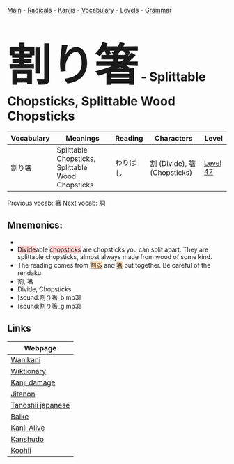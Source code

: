 <style> bigfont {font-size: 100px}</style>
[Main](../README.md) -
[Radicals](../radicals.md) -
[Kanjis](../kanjis.md) -
[Vocabulary](../vocabulary.md) -
[Levels](../levels.md) -
[Grammar](../grammar.md)
# <bigfont> 割り箸</bigfont> - Splittable Chopsticks, Splittable Wood Chopsticks 

| Vocabulary | Meanings | Reading | Characters | Level |
| --- | --- | --- | --- | --- |
| 割り箸 | Splittable Chopsticks, Splittable Wood Chopsticks | わりばし |  [割](../kanjis/割.md) (Divide), [箸](../kanjis/箸.md) (Chopsticks) | [Level 47](../levels/wk_level47.md) |

Previous vocab: [箸](箸.md) Next vocab: [胴](胴.md) 

## Mnemonics:

* 
* <span style="background-color:#ffcccb"> Divide</span>able <span style="background-color:#ffcccb"> chopsticks</span> are chopsticks you can split apart. They are splittable chopsticks, almost always made from wood of some kind.
* The reading comes from <span style="background-color:#fed8b1"> [割る](https://jisho.org/search/割る)</span> and <span style="background-color:#fed8b1"> [箸](https://jisho.org/search/箸)</span> put together. Be careful of the rendaku.
* 割, 箸
* Divide, Chopsticks
* [sound:割り箸_b.mp3]
* [sound:割り箸_g.mp3]


## Links 

| Webpage |
| --- |
| [Wanikani          ](https://www.wanikani.com/kanji/割り箸) |
| [Wiktionary        ](https://en.wiktionary.org/wiki/割り箸) |
| [Kanji damage      ](http://www.kanjidamage.com/kanji/search?utf8=✓&q=割り箸) |
| [Jitenon           ](https://jitenon.com/kanji/割り箸) |
| [Tanoshii japanese ](https://www.tanoshiijapanese.com/dictionary/kanji.cfm?k=割り箸) |
| [Baike             ](https://baike.baidu.com/item/割り箸) |
| [Kanji Alive       ](https://app.kanjialive.com/割り箸) |
| [Kanshudo          ](https://www.kanshudo.com/searchmn?q=割り箸) |
| [Koohii            ](https://kanji.koohii.com/study/kanji/割り箸) |
